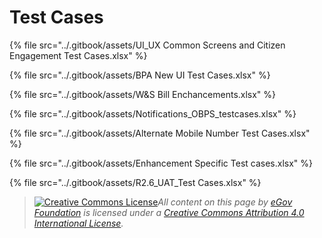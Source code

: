 # Test Cases

{% file src="../.gitbook/assets/UI_UX Common Screens and Citizen Engagement Test Cases.xlsx" %}

{% file src="../.gitbook/assets/BPA New UI Test Cases.xlsx" %}

{% file src="../.gitbook/assets/W&S Bill Enchancements.xlsx" %}

{% file src="../.gitbook/assets/Notifications_OBPS_testcases.xlsx" %}

{% file src="../.gitbook/assets/Alternate Mobile Number Test Cases.xlsx" %}

{% file src="../.gitbook/assets/Enhancement Specific Test cases.xlsx" %}

{% file src="../.gitbook/assets/R2.6_UAT_Test Cases.xlsx" %}

> [![Creative Commons License](https://i.creativecommons.org/l/by/4.0/80x15.png)_​_](http://creativecommons.org/licenses/by/4.0/)_All content on this page by_ [_eGov Foundation_](https://egov.org.in/) _is licensed under a_ [_Creative Commons Attribution 4.0 International License_](http://creativecommons.org/licenses/by/4.0/)_._
